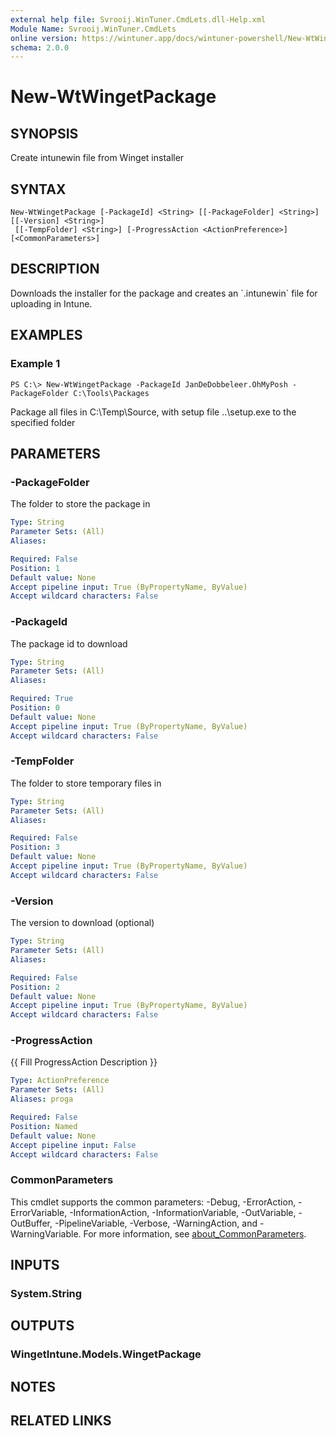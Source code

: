 ```yaml
---
external help file: Svrooij.WinTuner.CmdLets.dll-Help.xml
Module Name: Svrooij.WinTuner.CmdLets
online version: https://wintuner.app/docs/wintuner-powershell/New-WtWingetPackage
schema: 2.0.0
---
```


# New-WtWingetPackage

## SYNOPSIS
Create intunewin file from Winget installer

## SYNTAX

```
New-WtWingetPackage [-PackageId] <String> [[-PackageFolder] <String>] [[-Version] <String>]
 [[-TempFolder] <String>] [-ProgressAction <ActionPreference>] [<CommonParameters>]
```

## DESCRIPTION
Downloads the installer for the package and creates an \`.intunewin\` file for uploading in Intune.

## EXAMPLES

### Example 1
```
PS C:\> New-WtWingetPackage -PackageId JanDeDobbeleer.OhMyPosh -PackageFolder C:\Tools\Packages
```

Package all files in C:\Temp\Source, with setup file ..\setup.exe to the specified folder

## PARAMETERS

### -PackageFolder
The folder to store the package in

```yaml
Type: String
Parameter Sets: (All)
Aliases:

Required: False
Position: 1
Default value: None
Accept pipeline input: True (ByPropertyName, ByValue)
Accept wildcard characters: False
```

### -PackageId
The package id to download

```yaml
Type: String
Parameter Sets: (All)
Aliases:

Required: True
Position: 0
Default value: None
Accept pipeline input: True (ByPropertyName, ByValue)
Accept wildcard characters: False
```

### -TempFolder
The folder to store temporary files in

```yaml
Type: String
Parameter Sets: (All)
Aliases:

Required: False
Position: 3
Default value: None
Accept pipeline input: True (ByPropertyName, ByValue)
Accept wildcard characters: False
```

### -Version
The version to download (optional)

```yaml
Type: String
Parameter Sets: (All)
Aliases:

Required: False
Position: 2
Default value: None
Accept pipeline input: True (ByPropertyName, ByValue)
Accept wildcard characters: False
```

### -ProgressAction
{{ Fill ProgressAction Description }}

```yaml
Type: ActionPreference
Parameter Sets: (All)
Aliases: proga

Required: False
Position: Named
Default value: None
Accept pipeline input: False
Accept wildcard characters: False
```

### CommonParameters
This cmdlet supports the common parameters: -Debug, -ErrorAction, -ErrorVariable, -InformationAction, -InformationVariable, -OutVariable, -OutBuffer, -PipelineVariable, -Verbose, -WarningAction, and -WarningVariable. For more information, see [about_CommonParameters](http://go.microsoft.com/fwlink/?LinkID=113216).

## INPUTS

### System.String
## OUTPUTS

### WingetIntune.Models.WingetPackage
## NOTES

## RELATED LINKS
